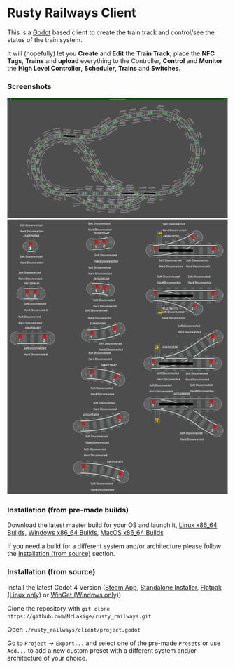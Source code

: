 # Rusty Railways Client

This is a [Godot](https://godotengine.org/) based client to create the train track and control/see the status of the train system.

It will (hopefully) let you **Create** and **Edit** the **Train Track**, place the **NFC Tags**, **Trains** and **upload** everything to the Controller,
**Control** and **Monitor** the **High Level Controller**, **Scheduler**, **Trains** and **Switches**.

### Screenshots
![example-train-track](./screenshots/example-train-track.png)
![available-train-track-pieces](./screenshots/available-train-track-pieces.png)

### Installation (from pre-made builds)
Download the latest master build for your OS and launch it, [Linux x86_64 Builds](https://github.com/MrLakige/rusty_railways/tree/main/client/build/linux_x86_64), [Windows x86_64 Builds](https://github.com/MrLakige/rusty_railways/tree/main/client/build/windows_x86_64), [MacOS x86_64 Builds](https://github.com/MrLakige/rusty_railways/tree/main/client/build/macos_x86_64)

If you need a build for a different system and/or architecture please follow the [Installation (from source)](#Installation (from source)) section.

### Installation (from source)
Install the latest Godot 4 Version ([Steam App](https://store.steampowered.com/app/404790/Godot_Engine/), [Standalone Installer](https://godotengine.org/download/windows/), [Flatpak (Linux only)](https://flathub.org/apps/org.godotengine.Godot) or [WinGet (Windows only)](https://winstall.app/apps/GodotEngine.GodotEngine))

Clone the repository with `git clone https://github.com/MrLakige/rusty_railways.git`

Open `./rusty_railways/client/project.godot`

Go to `Project` -> `Export...` and select one of the pre-made `Presets` or use `Add...` to add a new custom preset with a different system and/or architecture of your choice.
